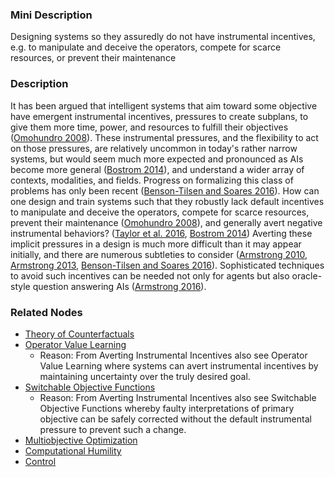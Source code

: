 ### Mini Description

Designing systems so they assuredly do not have instrumental incentives, e.g. to manipulate and deceive the operators, compete for scarce resources, or prevent their maintenance

### Description

It has been argued that intelligent systems that aim toward some objective have emergent instrumental incentives, pressures to create subplans, to give them more time, power, and resources to fulfill their objectives ([Omohundro 2008](https://selfawaresystems.files.wordpress.com/2008/01/ai_drives_final.pdf)). These instrumental pressures, and the flexibility to act on those pressures, are relatively uncommon in today's rather narrow systems, but would seem much more expected and pronounced as AIs become more general ([Bostrom 2014](https://global.oup.com/academic/product/superintelligence-9780199678112)), and understand a wider array of contexts, modalities, and fields. Progress on formalizing this class of problems has only been recent ([Benson-Tilsen and Soares 2016](https://intelligence.org/files/FormalizingConvergentGoals.pdf)). How can one design and train systems such that they robustly lack default incentives to manipulate and deceive the operators, compete for scarce resources, prevent their maintenance ([Omohundro 2008](https://selfawaresystems.files.wordpress.com/2008/01/ai_drives_final.pdf)), and generally avert negative instrumental behaviors? ([Taylor et al. 2016](https://intelligence.org/files/AlignmentMachineLearning.pdf), [Bostrom 2014](https://global.oup.com/academic/product/superintelligence-9780199678112)) Averting these implicit pressures in a design is much more difficult than it may appear initially, and there are numerous subtleties to consider ([Armstrong 2010](http://www.fhi.ox.ac.uk/utility-indifference.pdf), [Armstrong 2013](https://www.fhi.ox.ac.uk/wp-content/uploads/Risks-and-Mitigation-Strategies-for-Oracle-AI.pdf), [Benson-Tilsen and Soares 2016](https://intelligence.org/files/FormalizingConvergentGoals.pdf)). Sophisticated techniques to avoid such incentives can be needed not only for agents but also oracle-style question answering AIs ([Armstrong 2016](https://dl.dropboxusercontent.com/u/23843264/Permanent/Using_Oracles.pdf)).

### Related Nodes

- [Theory of Counterfactuals](/Value_Alignment/Foundations/Foundations_of_Rational_Agency/Theory_of_Counterfactuals/Theory_of_Counterfactuals.md)
- [Operator Value Learning](/Value_Alignment/Validation/Technical_Value_Alignment/Ethics_Mechanisms/Value_Learning/Operator_Value_Learning/Operator_Value_Learning.md)
	- Reason: From Averting Instrumental Incentives also see Operator Value Learning where systems can avert instrumental incentives by maintaining uncertainty over the truly desired goal.
- [Switchable Objective Functions](/Value_Alignment/Control/Computational_Deference/Utility_Indifference/Switchable_Objective_Functions/Switchable_Objective_Functions.md)
	- Reason: From Averting Instrumental Incentives also see Switchable Objective Functions whereby faulty interpretations of primary objective can be safely corrected without the default instrumental pressure to prevent such a change.
- [Multiobjective Optimization](/Value_Alignment/Validation/Averting_Instrumental_Incentives/Domesticity/Mild_Optimization/Multiobjective_Optimization/Multiobjective_Optimization.md)
- [Computational Humility](/Value_Alignment/Validation/Averting_Instrumental_Incentives/Domesticity/Computational_Humility/Computational_Humility.md)
- [Control](/Value_Alignment/Control/Control.md)
